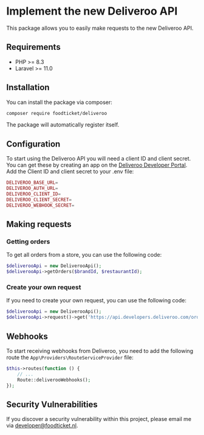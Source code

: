 # Implement the new Deliveroo API
This package allows you to easily make requests to the new Deliveroo API.

## Requirements

- PHP >= 8.3
- Laravel >= 11.0

## Installation

You can install the package via composer:

```bash
composer require foodticket/deliveroo
```

The package will automatically register itself.

## Configuration
To start using the Deliveroo API you will need a client ID and client secret. You can get these by creating an app on the [Deliveroo Developer Portal](https://developers.deliveroo.com/dashboard).
Add the Client ID and client secret to your .env file:
```php
DELIVEROO_BASE_URL=
DELIVEROO_AUTH_URL=
DELIVEROO_CLIENT_ID=
DELIVEROO_CLIENT_SECRET=
DELIVEROO_WEBHOOK_SECRET=
```

## Making requests
### Getting orders
To get all orders from a store, you can use the following code:
```php
$deliverooApi = new DeliverooApi();
$deliverooApi->getOrders($brandId, $restaurantId);
```

### Create your own request
If you need to create your own request, you can use the following code:
```php
$deliverooApi = new DeliverooApi();
$deliverooApi->request()->get('https://api.developers.deliveroo.com/order/v1/integrator/brands/{$brand_id}/sites-config');
```

## Webhooks
To start receiving webhooks from Deliveroo, you need to add the following route the `App\Providers\RouteServiceProvider` file:
```php
$this->routes(function () {
    // ...
    Route::deliverooWebhooks();
});
```

## Security Vulnerabilities

If you discover a security vulnerability within this project, please email me via [developer@foodticket.nl](mailto:developer@foodticket.nl).
